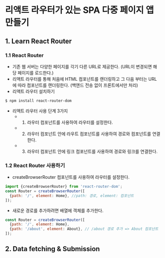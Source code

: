 # 리액트 라우터가 있는 SPA 다중 페이지 앱 만들기
## 1. Learn React Router
### 1.1 React Router
- 기존 웹 서버는 다양한 페이지를 각기 다른 URL로 제공한다. (URL이 변경되면 해당 페이지를 로드한다.)
- 리액트 라우터를 통해 처음에 HTML 컴포넌트를 랜더링하고 그 다음 부터는 URL에 따라 컴포넌트를 랜더링한다. (백앤드 전송 없이 프론트에서만 처리)
- 리액트 라우터 설치하기
```powershell
$ npm install react-router-dom
```
- 리액트 라우터 사용 단계 3가지
  - 1. 라우터 컴포넌트를 사용하여 라우터를 설정한다.
  - 2. 라우터 컴포넌트 안에 라우트 컴포넌트를 사용하여 경로와 컴포넌트를 연결한다.
  - 3. 라우터 컴포넌트 안에 링크 컴포넌트를 사용하여 경로와 링크를 연결한다.

### 1.2 React Router 사용하기
- createBrowserRouter 컴포넌트를 사용하여 라우터를 설정한다.
```javascript
import {createBrowserRouter} from 'react-router-dom';
const Router = createBrowserRouter([
  {path: '/', element: Home}, //path: 경로, element: 컴포넌트
]);
```
- 새로운 경로를 추가하려면 배열에 객체를 추가한다.
```javascript
const Router = createBrowserRouter([
  {path: '/', element: Home},
  {path: '/about', element: About}, // /about 경로 추가 => About 컴포넌트 랜더링
]);
```

## 2. Data fetching  & Submission